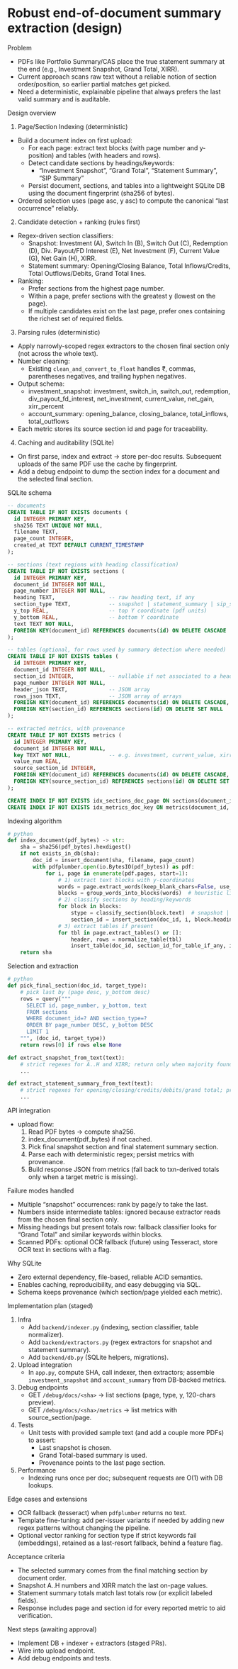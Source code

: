 # Robust end-of-document summary extraction (design)

Problem
- PDFs like Portfolio Summary/CAS place the true statement summary at the end (e.g., Investment Snapshot, Grand Total, XIRR).
- Current approach scans raw text without a reliable notion of section order/position, so earlier partial matches get picked.
- Need a deterministic, explainable pipeline that always prefers the last valid summary and is auditable.

Design overview
1) Page/Section Indexing (deterministic)
- Build a document index on first upload:
  - For each page: extract text blocks (with page number and y-position) and tables (with headers and rows).
  - Detect candidate sections by headings/keywords: 
    - “Investment Snapshot”, “Grand Total”, “Statement Summary”, “SIP Summary”
  - Persist document, sections, and tables into a lightweight SQLite DB using the document fingerprint (sha256 of bytes).
- Ordered selection uses (page asc, y asc) to compute the canonical “last occurrence” reliably.

2) Candidate detection + ranking (rules first)
- Regex-driven section classifiers:
  - Snapshot: Investment (A), Switch In (B), Switch Out (C), Redemption (D), Div. Payout/FD Interest (E), Net Investment (F), Current Value (G), Net Gain (H), XIRR.
  - Statement summary: Opening/Closing Balance, Total Inflows/Credits, Total Outflows/Debits, Grand Total lines.
- Ranking:
  - Prefer sections from the highest page number.
  - Within a page, prefer sections with the greatest y (lowest on the page).
  - If multiple candidates exist on the last page, prefer ones containing the richest set of required fields.

3) Parsing rules (deterministic)
- Apply narrowly-scoped regex extractors to the chosen final section only (not across the whole text).
- Number cleaning:
  - Existing `clean_and_convert_to_float` handles ₹, commas, parentheses negatives, and trailing hyphen negatives.
- Output schema:
  - investment_snapshot: investment, switch_in, switch_out, redemption, div_payout_fd_interest, net_investment, current_value, net_gain, xirr_percent
  - account_summary: opening_balance, closing_balance, total_inflows, total_outflows
- Each metric stores its source section id and page for traceability.

4) Caching and auditability (SQLite)
- On first parse, index and extract → store per-doc results. Subsequent uploads of the same PDF use the cache by fingerprint.
- Add a debug endpoint to dump the section index for a document and the selected final section.

SQLite schema
```sql
-- documents
CREATE TABLE IF NOT EXISTS documents (
  id INTEGER PRIMARY KEY,
  sha256 TEXT UNIQUE NOT NULL,
  filename TEXT,
  page_count INTEGER,
  created_at TEXT DEFAULT CURRENT_TIMESTAMP
);

-- sections (text regions with heading classification)
CREATE TABLE IF NOT EXISTS sections (
  id INTEGER PRIMARY KEY,
  document_id INTEGER NOT NULL,
  page_number INTEGER NOT NULL,
  heading TEXT,                 -- raw heading text, if any
  section_type TEXT,            -- snapshot | statement_summary | sip_summary | other
  y_top REAL,                   -- top Y coordinate (pdf units)
  y_bottom REAL,                -- bottom Y coordinate
  text TEXT NOT NULL,
  FOREIGN KEY(document_id) REFERENCES documents(id) ON DELETE CASCADE
);

-- tables (optional, for rows used by summary detection where needed)
CREATE TABLE IF NOT EXISTS tables (
  id INTEGER PRIMARY KEY,
  document_id INTEGER NOT NULL,
  section_id INTEGER,           -- nullable if not associated to a heading block
  page_number INTEGER NOT NULL,
  header_json TEXT,             -- JSON array
  rows_json TEXT,               -- JSON array of arrays
  FOREIGN KEY(document_id) REFERENCES documents(id) ON DELETE CASCADE,
  FOREIGN KEY(section_id) REFERENCES sections(id) ON DELETE SET NULL
);

-- extracted metrics, with provenance
CREATE TABLE IF NOT EXISTS metrics (
  id INTEGER PRIMARY KEY,
  document_id INTEGER NOT NULL,
  key TEXT NOT NULL,            -- e.g. investment, current_value, xirr_percent, total_inflows
  value_num REAL,
  source_section_id INTEGER,
  FOREIGN KEY(document_id) REFERENCES documents(id) ON DELETE CASCADE,
  FOREIGN KEY(source_section_id) REFERENCES sections(id) ON DELETE SET NULL
);

CREATE INDEX IF NOT EXISTS idx_sections_doc_page ON sections(document_id, page_number, y_top);
CREATE INDEX IF NOT EXISTS idx_metrics_doc_key ON metrics(document_id, key);
```

Indexing algorithm
```python
# python
def index_document(pdf_bytes) -> str:
    sha = sha256(pdf_bytes).hexdigest()
    if not exists_in_db(sha):
        doc_id = insert_document(sha, filename, page_count)
        with pdfplumber.open(io.BytesIO(pdf_bytes)) as pdf:
            for i, page in enumerate(pdf.pages, start=1):
                # 1) extract text blocks with y-coordinates
                words = page.extract_words(keep_blank_chars=False, use_text_flow=True)  # words have x0, x1, top, bottom
                blocks = group_words_into_blocks(words)  # heuristic line/paragraph grouping
                # 2) classify sections by heading/keywords
                for block in blocks:
                    stype = classify_section(block.text)  # snapshot | statement_summary | sip_summary | other
                    section_id = insert_section(doc_id, i, block.heading, stype, block.top, block.bottom, block.text)
                # 3) extract tables if present
                for tbl in page.extract_tables() or []:
                    header, rows = normalize_table(tbl)
                    insert_table(doc_id, section_id_for_table_if_any, i, header, rows)
    return sha
```

Selection and extraction
```python
# python
def pick_final_section(doc_id, target_type):
    # pick last by (page desc, y_bottom desc)
    rows = query("""
      SELECT id, page_number, y_bottom, text
      FROM sections
      WHERE document_id=? AND section_type=?
      ORDER BY page_number DESC, y_bottom DESC
      LIMIT 1
    """, (doc_id, target_type))
    return rows[0] if rows else None

def extract_snapshot_from_text(text):
    # strict regexes for A..H and XIRR; return only when majority found
    ...

def extract_statement_summary_from_text(text):
    # strict regexes for opening/closing/credits/debits/grand total; prefer totals row
    ...
```

API integration
- upload flow:
  1) Read PDF bytes → compute sha256.
  2) index_document(pdf_bytes) if not cached.
  3) Pick final snapshot section and final statement summary section.
  4) Parse each with deterministic regex; persist metrics with provenance.
  5) Build response JSON from metrics (fall back to txn-derived totals only when a target metric is missing).

Failure modes handled
- Multiple “snapshot” occurrences: rank by page/y to take the last.
- Numbers inside intermediate tables: ignored because extractor reads from the chosen final section only.
- Missing headings but present totals row: fallback classifier looks for “Grand Total” and similar keywords within blocks.
- Scanned PDFs: optional OCR fallback (future) using Tesseract, store OCR text in sections with a flag.

Why SQLite
- Zero external dependency, file-based, reliable ACID semantics.
- Enables caching, reproducibility, and easy debugging via SQL.
- Schema keeps provenance (which section/page yielded each metric).

Implementation plan (staged)
1) Infra
   - Add `backend/indexer.py` (indexing, section classifier, table normalizer).
   - Add `backend/extractors.py` (regex extractors for snapshot and statement summary).
   - Add `backend/db.py` (SQLite helpers, migrations).
2) Upload integration
   - In `app.py`, compute SHA, call indexer, then extractors; assemble `investment_snapshot` and `account_summary` from DB-backed metrics.
3) Debug endpoints
   - GET `/debug/docs/<sha>` → list sections (page, type, y, 120-chars preview).
   - GET `/debug/docs/<sha>/metrics` → list metrics with source_section/page.
4) Tests
   - Unit tests with provided sample text (and add a couple more PDFs) to assert:
     - Last snapshot is chosen.
     - Grand Total-based summary is used.
     - Provenance points to the last page section.
5) Performance
   - Indexing runs once per doc; subsequent requests are O(1) with DB lookups.

Edge cases and extensions
- OCR fallback (tesseract) when `pdfplumber` returns no text.
- Template fine-tuning: add per-issuer variants if needed by adding new regex patterns without changing the pipeline.
- Optional vector ranking for section type if strict keywords fail (embeddings), retained as a last-resort fallback, behind a feature flag.

Acceptance criteria
- The selected summary comes from the final matching section by document order.
- Snapshot A..H numbers and XIRR match the last on-page values.
- Statement summary totals match last totals row (or explicit labeled fields).
- Response includes page and section id for every reported metric to aid verification.

Next steps (awaiting approval)
- Implement DB + indexer + extractors (staged PRs).
- Wire into upload endpoint.
- Add debug endpoints and tests.
